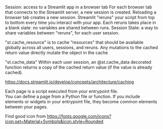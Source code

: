 Session: access to a Streamlit app in a browser tab
For each browser tab that connects to the Streamlit server, a new session is created.
Reloading a browser tab creates a new session.
Streamlit "reruns" your script from top to bottom every time you interact with your app.
Each reruns takes place in a blank slate: no variables are shared between runs.
Session State: a way to share variables between "reruns", for each user session. 
    
"st.cache_resource" is to cache “resources" that should be available globally across all users, sessions, and reruns.
Any mutations to the cached return value directly mutate the object in the cache

"st.cache_data"
Within each user session, an @st.cache_data decorated function returns a copy of the cached return value (if the value is already cached).

https://docs.streamlit.io/develop/concepts/architecture/caching

Each page is a script executed from your entrypoint file. \
You can define a page from a Python file or function. 
If you include elements or widgets in your entrypoint file, 
they become common elements between your pages.


Find good icon from https://fonts.google.com/icons?icon.set=Material+Symbols&icon.style=Rounded